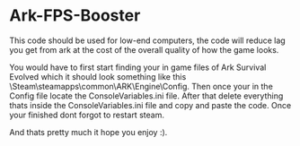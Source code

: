 # Ark-FPS-Booster
This code should be used for low-end computers, the code will reduce lag you get from ark at the cost of the overall quality of how the game looks.

You would have to first start finding your in game files of Ark Survival Evolved which it should look something like this \Steam\steamapps\common\ARK\Engine\Config.
Then once your in the Config file locate the ConsoleVariables.ini file.
After that delete everything thats inside the ConsoleVariables.ini file and copy and paste the code.
Once your finished dont forgot to restart steam.

And thats pretty much it hope you enjoy :).
